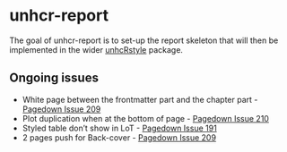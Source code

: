 
<!-- README.md is generated from README.Rmd. Please edit that file -->

# unhcr-report

<!-- badges: start -->
<!-- badges: end -->

The goal of unhcr-report is to set-up the report skeleton that will then
be implemented in the wider
[unhcRstyle](https://github.com/UNHCR-WEB/unhcRstyle) package.

## Ongoing issues

-   White page between the frontmatter part and the chapter part -
    [Pagedown Issue 209](https://github.com/rstudio/pagedown/issues/209)
-   Plot duplication when at the bottom of page - [Pagedown Issue
    210](https://github.com/rstudio/pagedown/issues/210)
-   Styled table don’t show in LoT - [Pagedown Issue
    191](https://github.com/rstudio/pagedown/issues/191)
-   2 pages push for Back-cover - [Pagedown Issue
    209](https://github.com/rstudio/pagedown/issues/209)
